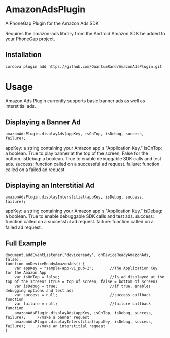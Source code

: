 AmazonAdsPlugin
===============

A PhoneGap Plugin for the Amazon Ads SDK

Requires the amazon-ads library from the Android Amazon SDK be added to your PhoneGap project.

Installation
------------
```
cordova plugin add https://github.com/QuantumRand/AmazonAdsPlugin.git
```

Usage
=====

Amazon Ads Plugin currently supports basic banner ads as well as interstitial ads.

Displaying a Banner Ad
----------------------
```
amazonAdsPlugin.displayAds(appKey, isOnTop, isDebug, success, failure);
```
appKey: a string containing your Amazon app's "Application Key."
isOnTop: a boolean. True to play banner at the top of the screen, False for the bottom.
isDebug: a boolean. True to enable debuggable SDK calls and test ads.
success: function called on a successful ad request.
failure: function called on a failed ad request.

Displaying an Interstitial Ad
-----------------------------
```
amazonAdsPlugin.displayInterstitial(appKey, isDebug, success, failure);
```
appKey: a string containing your Amazon app's "Application Key."
isDebug: a boolean. True to enable debuggable SDK calls and test ads.
success: function called on a successful ad request.
failure: function called on a failed ad request.

Full Example
------------

```
document.addEventListener("deviceready", onDeviceReadyAmazonAds, false);
function onDeviceReadyAmazonAds() {
	var appKey = "sample-app-v1_pub-2";       //The Application Key for the Amazon App
	var isOnTop = false;                      //Is ad displayed at the top of the screen? (true = top of screen; false = bottom of screen)
	var isDebug = true;                       //if true, enables debugging options and test ads
	var success = null;                       //success callback function
	var failure = null;                       //failure callback function
	amazonAdsPlugin.displayAds(appKey, isOnTop, isDebug, success, failure);		//make a banner request
	amazonAdsPlugin.displayInterstitial(appKey, isDebug, success, failure);		//make an interstitial request
}
```
